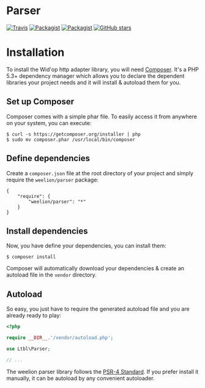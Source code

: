 # Parser

[![Travis](https://img.shields.io/travis/weelion/Parser.svg)](https://travis-ci.org/weelion/Parser)
[![Packagist](https://img.shields.io/packagist/dt/weelion/parser.svg)](https://packagist.org/packages/weelion/parser)
[![Packagist](https://img.shields.io/packagist/l/weelion/parser.svg)](https://github.com/weelion/Parser/blob/master/LICENSE)
[![GitHub stars](https://img.shields.io/github/stars/weelion/parser.svg?style=social&label=Star)]()

# Installation

To install the Wid'op http adapter library, you will need [Composer](http://getcomposer.org). It's a PHP 5.3+
dependency manager which allows you to declare the dependent libraries your project needs and it will install &
autoload them for you.

## Set up Composer

Composer comes with a simple phar file. To easily access it from anywhere on your system, you can execute:

```
$ curl -s https://getcomposer.org/installer | php
$ sudo mv composer.phar /usr/local/bin/composer
```

## Define dependencies

Create a ``composer.json`` file at the root directory of your project and simply require the
``weelion/parser`` package:

```
{
    "require": {
        "weelion/parser": "*"
    }
}
```

## Install dependencies

Now, you have define your dependencies, you can install them:

```
$ composer install
```

Composer will automatically download your dependencies & create an autoload file in the ``vendor`` directory.

## Autoload

So easy, you just have to require the generated autoload file and you are already ready to play:

``` php
<?php

require __DIR__.'/vendor/autoload.php';

use Ltbl\Parser;

// ...
```

The weelion parser library follows the [PSR-4 Standard](https://github.com/php-fig/fig-standards/blob/master/accepted/PSR-4-autoloader.md).
If you prefer install it manually, it can be autoload by any convenient autoloader.
